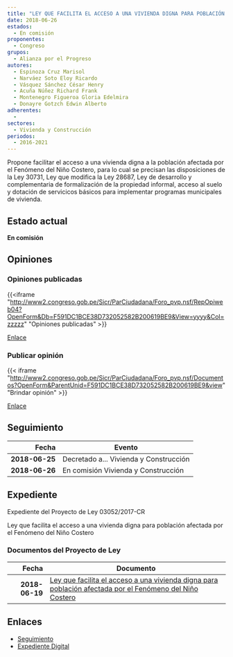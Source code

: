 ```yaml
---
title: "LEY QUE FACILITA EL ACCESO A UNA VIVIENDA DIGNA PARA POBLACIÓN AFECTADA POR EL FENÓMENO DEL NIÑO COSTERO"
date: 2018-06-26
estados: 
  - En comisión
proponentes: 
  - Congreso
grupos: 
  - Alianza por el Progreso
autores: 
  - Espinoza Cruz Marisol
  - Narváez Soto Eloy Ricardo
  - Vásquez Sánchez César Henry
  - Acuña Núñez Richard Frank
  - Montenegro Figueroa Gloria Edelmira
  - Donayre Gotzch Edwin Alberto
adherentes: 
  - 
sectores: 
  - Vivienda y Construcción
periodos: 
  - 2016-2021
---
```


Propone facilitar el acceso a una vivienda digna a la población afectada por el Fenómeno del Niño Costero, para lo cual se precisan las disposiciones de la Ley 30731, Ley que modifica la Ley 28687, Ley de desarrollo y complementaria de formalización de la propiedad informal, acceso al suelo y dotación de servicicos básicos para implementar programas municipales de vivienda.


## Estado actual

**En comisión**

## Opiniones

### Opiniones publicadas

{{<iframe "http://www2.congreso.gob.pe/Sicr/ParCiudadana/Foro_pvp.nsf/RepOpiweb04?OpenForm&Db=F591DC1BCE38D732052582B200619BE9&View=yyyy&Col=zzzzz" "Opiniones publicadas" >}}

[Enlace](http://www2.congreso.gob.pe/Sicr/ParCiudadana/Foro_pvp.nsf/RepOpiweb04?OpenForm&Db=F591DC1BCE38D732052582B200619BE9&View=yyyy&Col=zzzzz)
### Publicar opinión

{{< iframe "http://www2.congreso.gob.pe/Sicr/ParCiudadana/Foro_pvp.nsf/Documentos?OpenForm&ParentUnid=F591DC1BCE38D732052582B200619BE9&view" "Brindar opinión" >}}

[Enlace](http://www2.congreso.gob.pe/Sicr/ParCiudadana/Foro_pvp.nsf/Documentos?OpenForm&ParentUnid=F591DC1BCE38D732052582B200619BE9&view)

## Seguimiento

| Fecha | Evento |
|------:|--------|
| **2018-06-25** | Decretado a... Vivienda y Construcción|
| **2018-06-26** | En comisión Vivienda y Construcción|


## Expediente

Expediente del Proyecto de Ley 03052/2017-CR

Ley que facilita el acceso a una vivienda digna para población afectada por el Fenómeno del Niño Costero


### Documentos del Proyecto de Ley

| Fecha | Documento |
|------:|--------|
| **2018-06-19** | [Ley que facilita el acceso a una vivienda digna para población afectada por el Fenómeno del Niño Costero](http://www.leyes.congreso.gob.pe/Documentos/2016_2021/Proyectos_de_Ley_y_de_Resoluciones_Legislativas/PL0305220180619..PDF) |

## Enlaces 

- [Seguimiento](http://www2.congreso.gob.pe/Sicr/TraDocEstProc/CLProLey2016.nsf/f7fff46988ca05b1052578e100829cc7/95c8db8eb21222d6052582b200622645?OpenDocument)
- [Expediente Digital](http://www2.congreso.gob.pe/Sicr/TraDocEstProc/CLProLey2016.nsf/f7fff46988ca05b1052578e100829cc7/95c8db8eb21222d6052582b200622645?OpenDocument&Click=05257FB7005EB655.eb71d0cf91d8294e05256cdf006b5706/$Body/0.1C6C)
